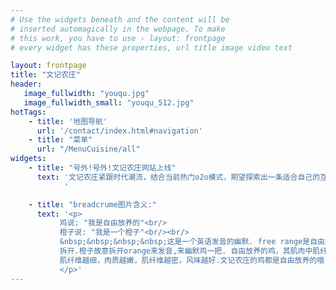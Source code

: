 ```yaml
---
# Use the widgets beneath and the content will be
# inserted automagically in the webpage. To make
# this work, you have to use › layout: frontpage
# every widget has these properties, url title image video text 

layout: frontpage
title: "文记农庄"
header:
   image_fullwidth: "youqu.jpg"
   image_fullwidth_small: "youqu_512.jpg"
hotTags:
    - title: '地图导航' 
      url: '/contact/index.html#navigation' 
    - title: "菜单"
      url: "/MenuCuisine/all"
widgets:
    - title: "号外!号外!文记农庄网站上线"
      text: '文记农庄紧跟时代潮流，结合当前热门o2o模式，期望探索出一条适合自己的互联网+道路。:-)这个网站将会为食客提供农庄相关信息，包括最新动态，菜单信息，优惠活动，订座联系，地图导航等。这是网站的beta版，有很多地方需要完善修改,请谅解。希望你们能够一直伴随文记成长，而文记将会竭诚为你们奉上一级棒的私房菜。
            '

    - title: "breadcrume图片含义:"  
      text: '<p>
           鸡说: "我是自由放养的"<br/>
           橙子说: "我是一个橙子"<br/><br/>
           &nbsp;&nbsp;&nbsp;&nbsp;这是一个英语发音的幽默. free range是自由放养的意思,O range是橙子英文单词
           拆开.橙子故意拆开orange来发音,来幽默鸡一把. 自由放养的鸡，其肌肉中肌纤维直径小、密度大，而
           肌纤维越细，肉质越嫩，肌纤维越密，风味越好.文记农庄的鸡都是自由放养的哦. 
           </p>'
---
```

